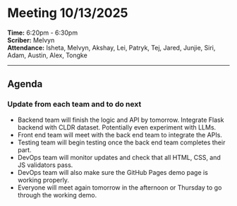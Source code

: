 # Meeting 10/13/2025  
**Time:** 6:20pm - 6:30pm  
**Scriber:** Melvyn  
**Attendance:** Isheta, Melvyn, Akshay, Lei, Patryk, Tej, Jared, Junjie, Siri, Adam, Austin, Alex, Tongke  

---

## Agenda

### Update from each team and to do next

- Backend team will finish the logic and API by tomorrow. Integrate Flask backend with CLDR dataset. Potentially even experiment with LLMs.
- Front end team will meet with the back end team to integrate the APIs.
- Testing team will begin testing once the back end team completes their part.
- DevOps team will monitor updates and check that all HTML, CSS, and JS validators pass.
- DevOps team will also make sure the GitHub Pages demo page is working properly.
- Everyone will meet again tomorrow in the afternoon or Thursday to go through the working demo.